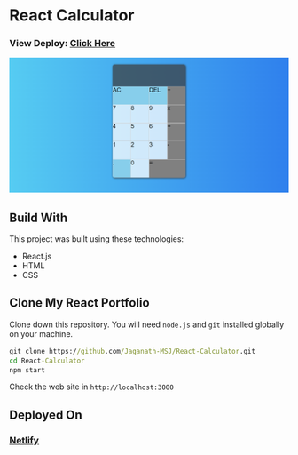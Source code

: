 # React Calculator
### View Deploy: [Click Here](https://msj-react-calculator.netlify.app)

[![React Calculator](https://github.com/Jaganath-MSJ/React-Calculator/blob/main/React%20Calculator.png)](https://msj-react-calculator.netlify.app)

## Build With
This project was built using these technologies:
  - React.js
  - HTML
  - CSS

## Clone My React Portfolio
Clone down this repository. 
You will need `node.js` and `git` installed globally on your machine.
```cmd
git clone https://github.com/Jaganath-MSJ/React-Calculator.git
cd React-Calculator
npm start
```
Check the web site in `http://localhost:3000`

## Deployed On
### [Netlify](https://www.netlify.com)
